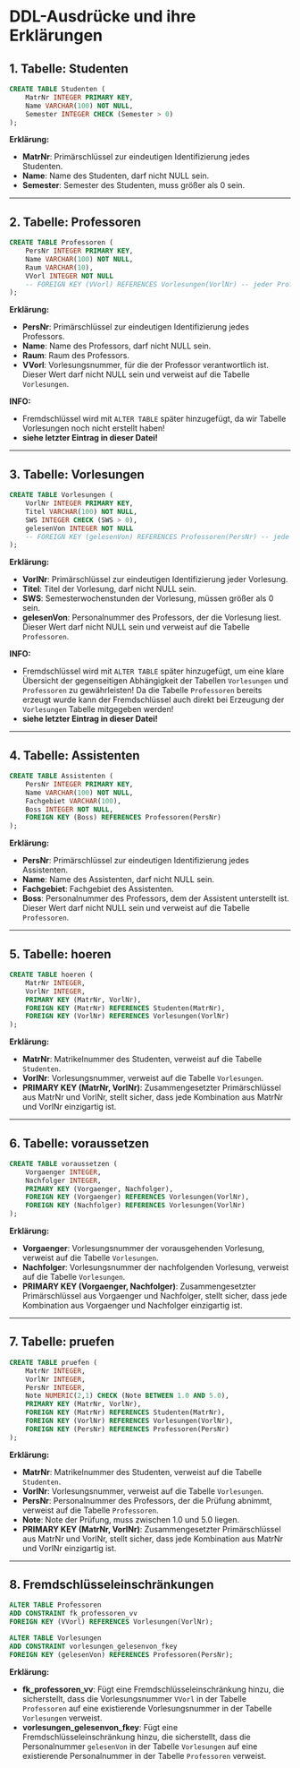 # DDL-Ausdrücke und ihre Erklärungen

## 1. Tabelle: Studenten
```sql
CREATE TABLE Studenten (
    MatrNr INTEGER PRIMARY KEY,
    Name VARCHAR(100) NOT NULL,
    Semester INTEGER CHECK (Semester > 0)
);
```
**Erklärung:**
- **MatrNr**: Primärschlüssel zur eindeutigen Identifizierung jedes Studenten.
- **Name**: Name des Studenten, darf nicht NULL sein.
- **Semester**: Semester des Studenten, muss größer als 0 sein.

---

## 2. Tabelle: Professoren
```sql
CREATE TABLE Professoren (
    PersNr INTEGER PRIMARY KEY,
    Name VARCHAR(100) NOT NULL,
    Raum VARCHAR(10),
    VVorl INTEGER NOT NULL
    -- FOREIGN KEY (VVorl) REFERENCES Vorlesungen(VorlNr) -- jeder Professor muss mindestens für eine Vorlesung (VVorl) verantwortlich sein
);
```
**Erklärung:**
- **PersNr**: Primärschlüssel zur eindeutigen Identifizierung jedes Professors.
- **Name**: Name des Professors, darf nicht NULL sein.
- **Raum**: Raum des Professors.
- **VVorl**: Vorlesungsnummer, für die der Professor verantwortlich ist. Dieser Wert darf nicht NULL sein und verweist auf die Tabelle `Vorlesungen`.

**INFO:**
- Fremdschlüssel wird mit `ALTER TABLE` später hinzugefügt, da wir Tabelle Vorlesungen noch nicht erstellt haben!
- **siehe letzter Eintrag in dieser Datei!**

---

## 3. Tabelle: Vorlesungen
```sql
CREATE TABLE Vorlesungen (
    VorlNr INTEGER PRIMARY KEY,
    Titel VARCHAR(100) NOT NULL,
    SWS INTEGER CHECK (SWS > 0),
    gelesenVon INTEGER NOT NULL
    -- FOREIGN KEY (gelesenVon) REFERENCES Professoren(PersNr) -- jede Vorlesung muss einem bestimmten Dozent zugeordnet sein, der selbst Professor an der Hochschule ist.
);
```
**Erklärung:**
- **VorlNr**: Primärschlüssel zur eindeutigen Identifizierung jeder Vorlesung.
- **Titel**: Titel der Vorlesung, darf nicht NULL sein.
- **SWS**: Semesterwochenstunden der Vorlesung, müssen größer als 0 sein.
- **gelesenVon**: Personalnummer des Professors, der die Vorlesung liest. Dieser Wert darf nicht NULL sein und verweist auf die Tabelle `Professoren`.

**INFO:**
- Fremdschlüssel wird mit `ALTER TABLE` später hinzugefügt, um eine klare Übersicht der gegenseitigen Abhängigkeit der Tabellen `Vorlesungen` und `Professoren` zu gewährleisten! Da die Tabelle `Professoren` bereits erzeugt wurde kann der Fremdschlüssel auch direkt bei Erzeugung der `Vorlesungen` Tabelle mitgegeben werden!
- **siehe letzter Eintrag in dieser Datei!**

---

## 4. Tabelle: Assistenten
```sql
CREATE TABLE Assistenten (
    PersNr INTEGER PRIMARY KEY,
    Name VARCHAR(100) NOT NULL,
    Fachgebiet VARCHAR(100),
    Boss INTEGER NOT NULL,
    FOREIGN KEY (Boss) REFERENCES Professoren(PersNr)
);
```
**Erklärung:**
- **PersNr**: Primärschlüssel zur eindeutigen Identifizierung jedes Assistenten.
- **Name**: Name des Assistenten, darf nicht NULL sein.
- **Fachgebiet**: Fachgebiet des Assistenten.
- **Boss**: Personalnummer des Professors, dem der Assistent unterstellt ist. Dieser Wert darf nicht NULL sein und verweist auf die Tabelle `Professoren`.

---

## 5. Tabelle: hoeren
```sql
CREATE TABLE hoeren (
    MatrNr INTEGER,
    VorlNr INTEGER,
    PRIMARY KEY (MatrNr, VorlNr),
    FOREIGN KEY (MatrNr) REFERENCES Studenten(MatrNr),
    FOREIGN KEY (VorlNr) REFERENCES Vorlesungen(VorlNr)
);
```
**Erklärung:**
- **MatrNr**: Matrikelnummer des Studenten, verweist auf die Tabelle `Studenten`.
- **VorlNr**: Vorlesungsnummer, verweist auf die Tabelle `Vorlesungen`.
- **PRIMARY KEY (MatrNr, VorlNr)**: Zusammengesetzter Primärschlüssel aus MatrNr und VorlNr, stellt sicher, dass jede Kombination aus MatrNr und VorlNr einzigartig ist.

---

## 6. Tabelle: voraussetzen
```sql
CREATE TABLE voraussetzen (
    Vorgaenger INTEGER,
    Nachfolger INTEGER,
    PRIMARY KEY (Vorgaenger, Nachfolger),
    FOREIGN KEY (Vorgaenger) REFERENCES Vorlesungen(VorlNr),
    FOREIGN KEY (Nachfolger) REFERENCES Vorlesungen(VorlNr)
);
```
**Erklärung:**
- **Vorgaenger**: Vorlesungsnummer der vorausgehenden Vorlesung, verweist auf die Tabelle `Vorlesungen`.
- **Nachfolger**: Vorlesungsnummer der nachfolgenden Vorlesung, verweist auf die Tabelle `Vorlesungen`.
- **PRIMARY KEY (Vorgaenger, Nachfolger)**: Zusammengesetzter Primärschlüssel aus Vorgaenger und Nachfolger, stellt sicher, dass jede Kombination aus Vorgaenger und Nachfolger einzigartig ist.

---

## 7. Tabelle: pruefen
```sql
CREATE TABLE pruefen (
    MatrNr INTEGER,
    VorlNr INTEGER,
    PersNr INTEGER,
    Note NUMERIC(2,1) CHECK (Note BETWEEN 1.0 AND 5.0),
    PRIMARY KEY (MatrNr, VorlNr),
    FOREIGN KEY (MatrNr) REFERENCES Studenten(MatrNr),
    FOREIGN KEY (VorlNr) REFERENCES Vorlesungen(VorlNr),
    FOREIGN KEY (PersNr) REFERENCES Professoren(PersNr)
);
```
**Erklärung:**
- **MatrNr**: Matrikelnummer des Studenten, verweist auf die Tabelle `Studenten`.
- **VorlNr**: Vorlesungsnummer, verweist auf die Tabelle `Vorlesungen`.
- **PersNr**: Personalnummer des Professors, der die Prüfung abnimmt, verweist auf die Tabelle `Professoren`.
- **Note**: Note der Prüfung, muss zwischen 1.0 und 5.0 liegen.
- **PRIMARY KEY (MatrNr, VorlNr)**: Zusammengesetzter Primärschlüssel aus MatrNr und VorlNr, stellt sicher, dass jede Kombination aus MatrNr und VorlNr einzigartig ist.

---

## 8. Fremdschlüsseleinschränkungen
```sql
ALTER TABLE Professoren
ADD CONSTRAINT fk_professoren_vv
FOREIGN KEY (VVorl) REFERENCES Vorlesungen(VorlNr);

ALTER TABLE Vorlesungen
ADD CONSTRAINT vorlesungen_gelesenvon_fkey
FOREIGN KEY (gelesenVon) REFERENCES Professoren(PersNr);
```
**Erklärung:**
- **fk_professoren_vv**: Fügt eine Fremdschlüsseleinschränkung hinzu, die sicherstellt, dass die Vorlesungsnummer `VVorl` in der Tabelle `Professoren` auf eine existierende Vorlesungsnummer in der Tabelle `Vorlesungen` verweist.
- **vorlesungen_gelesenvon_fkey**: Fügt eine Fremdschlüsseleinschränkung hinzu, die sicherstellt, dass die Personalnummer `gelesenVon` in der Tabelle `Vorlesungen` auf eine existierende Personalnummer in der Tabelle `Professoren` verweist.
